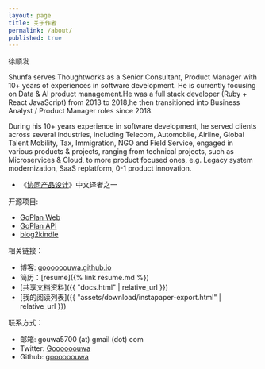 ```yaml
---
layout: page
title: 关于作者
permalink: /about/
published: true
---
```


徐顺发

Shunfa serves Thoughtworks as a Senior Consultant, Product Manager with 10+ years of experiences in software development. He is currently focusing on Data & AI product management.He was a full stack developer (Ruby + React JavaScript) from 2013 to 2018,he then transitioned into Business Analyst / Product Manager roles since 2018.

During his 10+ years experience in software development, he served clients across several industries, including Telecom, Automobile, Airline, Global Talent Mobility, Tax, Immigration, NGO and Field Service, engaged in various products & projects, ranging from technical projects, such as Microservices & Cloud, to more product focused ones, e.g. Legacy system modernization, SaaS replatform, 0-1 product innovation.

- 《[协同产品设计](https://item.jd.com/13323352.html)》中文译者之一

开源项目:

- [GoPlan Web](https://github.com/goooooouwa/goplan-web)
- [GoPlan API](https://github.com/goooooouwa/goplan-api)
- [blog2kindle](https://github.com/goooooouwa/blog2kindle)

相关链接：

- 博客: [goooooouwa.github.io](https://goooooouwa.github.io)
- 简历：[resume]({% link resume.md %})
- [共享文档资料]({{ "docs.html" | relative_url }})
- [我的阅读列表]({{ "assets/download/instapaper-export.html" | relative_url }})

联系方式：

- 邮箱: gouwa5700 (at) gmail (dot) com
- Twitter: [Goooooouwa](https://twitter.com/Goooooouwa)
- Github: [goooooouwa](http://github.com/goooooouwa)
